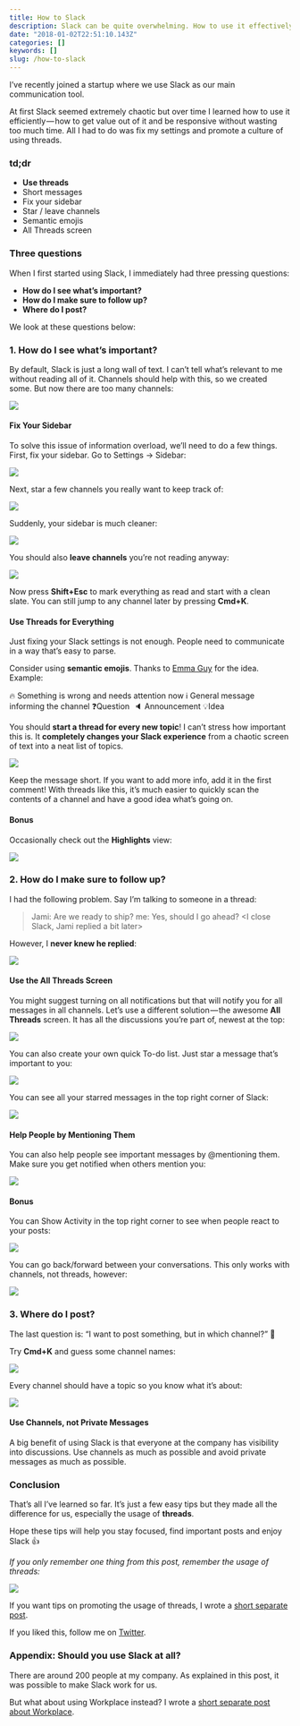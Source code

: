 ```yaml
---
title: How to Slack
description: Slack can be quite overwhelming. How to use it effectively?
date: "2018-01-02T22:51:10.143Z"
categories: []
keywords: []
slug: /how-to-slack
---
```


I’ve recently joined a startup where we use Slack as our main communication tool.

At first Slack seemed extremely chaotic but over time I learned how to use it efficiently — how to get value out of it and be responsive without wasting too much time. All I had to do was fix my settings and promote a culture of using threads.

### **td;dr**

- **Use threads**
- Short messages
- Fix your sidebar
- Star / leave channels
- Semantic emojis
- All Threads screen

### Three questions

When I first started using Slack, I immediately had three pressing questions:

- **How do I see what’s important?**
- **How do I make sure to follow up?**
- **Where do I post?**

We look at these questions below:

### 1\. **How do I see what’s important?**

By default, Slack is just a long wall of text. I can’t tell what’s relevant to me without reading all of it. Channels should help with this, so we created some. But now there are too many channels:

![](https://cdn-images-1.medium.com/max/800/1*YQ_-GKOc9PUV3BGiwiulSA.png)

#### Fix Your Sidebar

To solve this issue of information overload, we’ll need to do a few things. First, fix your sidebar. Go to Settings → Sidebar:

![](https://cdn-images-1.medium.com/max/800/0*td7wMfHJokeO_qXx.png)

Next, star a few channels you really want to keep track of:

![](https://cdn-images-1.medium.com/max/800/0*B8PVOLD3xQb5mxvY.png)

Suddenly, your sidebar is much cleaner:

![](https://cdn-images-1.medium.com/max/800/1*S6Ltlp0duZAYiU49rMadXw.png)

You should also **leave channels** you’re not reading anyway:

![](https://cdn-images-1.medium.com/max/800/0*13Ki1zVWasc_e9E9.png)

Now press **Shift+Esc** to mark everything as read and start with a clean slate. You can still jump to any channel later by pressing **Cmd+K**.

#### Use Threads for Everything

Just fixing your Slack settings is not enough. People need to communicate in a way that’s easy to parse.

Consider using **semantic emojis**. Thanks to [Emma Guy](https://twitter.com/emmaguy) for the idea. Example:

🔥 Something is wrong and needs attention now
ℹ️ General message informing the channel
❓Question
 🔈 Announcement
💡Idea

You should **start a thread for every new topic**! I can’t stress how important this is. It **completely changes your Slack experience** from a chaotic screen of text into a neat list of topics.

![](https://cdn-images-1.medium.com/max/800/0*yAw6-fSOoiLzwiJO.png)

Keep the message short. If you want to add more info, add it in the first comment! With threads like this, it’s much easier to quickly scan the contents of a channel and have a good idea what’s going on.

#### Bonus

Occasionally check out the **Highlights** view:

![](https://cdn-images-1.medium.com/max/800/0*wMMA3rvcNRdSV8Xq.png)

### 2\. **How do I make sure to follow up?**

I had the following problem. Say I’m talking to someone in a thread:

> Jami: Are we ready to ship?
> me: Yes, should I go ahead?
> <I close Slack, Jami replied a bit later>

However, I **never knew he replied**:

![](https://cdn-images-1.medium.com/max/800/1*tlKemutnzixrk70VBOAFCQ.png)

#### Use the All Threads Screen

You might suggest turning on all notifications but that will notify you for all messages in all channels. Let’s use a different solution — the awesome **All Threads** screen. It has all the discussions you’re part of, newest at the top:

![](https://cdn-images-1.medium.com/max/800/1*Y1zrUv4JTbpjpVxUhlQRsQ.png)

You can also create your own quick To-do list. Just star a message that’s important to you:

![](https://cdn-images-1.medium.com/max/800/0*JzQRHEhub56d36FP.png)

You can see all your starred messages in the top right corner of Slack:

![](https://cdn-images-1.medium.com/max/800/0*XSJ_6Ooddxxm7n6P.png)

#### Help People by Mentioning Them

You can also help people see important messages by @mentioning them. Make sure you get notified when others mention you:

![](https://cdn-images-1.medium.com/max/800/0*0Mbsgmz3No8z_D8K.png)

#### Bonus

You can Show Activity in the top right corner to see when people react to your posts:

![](https://cdn-images-1.medium.com/max/800/0*o-3NB61FqNP97Cf-.png)

You can go back/forward between your conversations. This only works with channels, not threads, however:

![](https://cdn-images-1.medium.com/max/800/0*KJE_DRU1Ta_FDtUG.png)

### 3\. Where do I post?

The last question is: “I want to post something, but in which channel?” 🤔

Try **Cmd+K** and guess some channel names:

![](https://cdn-images-1.medium.com/max/800/1*i2OIYreHpbRfVuRqE3jyhw.png)

Every channel should have a topic so you know what it’s about:

![](https://cdn-images-1.medium.com/max/800/1*ULqrBXyhCIFcKe6gqiOBHQ.png)

#### Use Channels, not Private Messages

A big benefit of using Slack is that everyone at the company has visibility into discussions. Use channels as much as possible and avoid private messages as much as possible.

### Conclusion

That’s all I’ve learned so far. It’s just a few easy tips but they made all the difference for us, especially the usage of **threads**.

Hope these tips will help you stay focused, find important posts and enjoy Slack 👍

_If you only remember one thing from this post, remember the usage of threads:_

![](https://cdn-images-1.medium.com/max/800/0*yAw6-fSOoiLzwiJO.png)

If you want tips on promoting the usage of threads, I wrote a [short separate post](https://medium.com/p/4a55a17d9a20).

If you liked this, follow me on [Twitter](https://twitter.com/martinkonicek).

### Appendix: Should you use Slack at all?

There are around 200 people at my company. As explained in this post, it was possible to make Slack work for us.

But what about using Workplace instead? I wrote a [short separate post about Workplace](https://medium.com/p/afd7eaa2a233).
